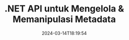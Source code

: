 ---
############################# Static ############################
layout: "product"
date: 2024-03-14T18:19:54
draft: false

product: "Metadata"
product_tag: "metadata"
platform: ".NET"
platform_tag: "net"

############################# Head ############################
head_title: ".NET Metadata Reader, Viewer, Extractor, Remover & Exporter API"
head_description: "C# .NET metadata API untuk membaca, menulis, mengedit, menganalisis, mencari, mengekstrak, menghapus, membandingkan & mengekspor metadata dari PDF Word Excel PPTX Outlook Audio Video & Gambar."

############################# Header ############################
title: ".NET API untuk Mengelola & Memanipulasi Metadata"
description: "Bangun Aplikasi .NET untuk Membaca, Mengedit, Menghapus, Mengambil, Mencari, Membandingkan, Mengganti, dan Mengekspor Informasi Metadata dari semua Format File Dokumen & Gambar Populer."
button:
    enable: true

############################# SubMenu ############################
submenu:
    enable: true
    
    left:
        img_alt: "GroupDocs.Metadata for .NET"
        image: "https://www.groupdocs.cloud/templates/groupdocs/images/product-logos/groupdocs-metadata-net.png"
        product: "GroupDocs.Metadata"
        platform: ".NET"
        
    middle:
        button:
            # button loop
            - link: "#overview"
              text: "Ringkasan"

            # button loop
            - link: "#features"
              text: "Fitur"

            # button loop
            - link: "#support"
              text: "Mendukung"

            # button loop
            - link: "https://products.groupdocs.app/metadata"
              text: "Demo Langsung"

            # button loop
            - link: "https://purchase.groupdocs.com/pricing/metadata/net"
              text: "Harga"

    right:
        link_download: "https://downloads.groupdocs.com/metadata"
        link_learn: "https://docs.groupdocs.com/metadata/net/"
        link_buy: "https://purchase.groupdocs.com"

############################# Overview ############################
overview:
    enable: true
    content: |
      GroupDocs.Metadata untuk .NET API mudah diintegrasikan dengan C#, ASP.NET, dan aplikasi berbasis .NET lainnya untuk membantu pengguna akhir Anda memanipulasi metadata dari berbagai gambar, dokumen, dan format file media lainnya tanpa menginstal perangkat lunak eksternal apa pun. Pustaka metadata .NET mendukung alat pembuatan untuk menambahkan fungsionalitas penampil, editor, penghapus, ekstraktor, pembanding, dan pengekspor metadata dengan cepat dalam sejumlah format dokumen standar industri seperti PDF, Microsoft Office Word, spreadsheet Excel, presentasi PowerPoint, email Outlook, Proyek , diagram Visio, OneNote, gambar, AutoCAD, Photoshop, audio, video, dan metafile.  

      Metadata API sangat fleksibel dan mudah dioperasikan. Itu mendapatkan file dokumen sebagai input, menganalisis informasi metadata, memungkinkan untuk melakukan operasi data meta yang didukung dan menyimpan file yang dimodifikasi untuk diakses dengan cepat untuk digunakan di masa mendatang. Ini bekerja dengan sebagian besar standar metadata terkenal seperti bawaan, XMP, EXIF, IPTC, Blok Sumber Daya Gambar, ID3, dan properti metadata khusus. Melalui GroupDocs.Metadata untuk .NET API, Anda juga dapat membandingkan dua dokumen untuk mengidentifikasi perbedaan dan persamaan yang ada dalam properti metadatanya. Anda juga dapat mengekspor metadata dari dokumen yang diperlukan ke Excel, CSV, atau Kumpulan Data.

      GroupDocs.Metadata untuk .NET dapat digunakan untuk mengembangkan aplikasi di lingkungan pengembangan apa pun yang menargetkan platform .NET. Ini kompatibel dengan semua bahasa berbasis .NET dan mendukung sistem operasi populer (Windows, Linux, MacOS) di mana kerangka Mono atau .NET (termasuk .NET Core) dapat diinstal.
    tabs:
      enable: true
      
      ## TAB ONE ##
      tab_one:
        description: |
          Berikut adalah ikhtisar GroupDocs.Metadata untuk .NET:
      
        left:
          enable: true
          icon: "fas fa-file-image"
          title: "Bekerja dengan Gambar"
          content: |
            * Metadata XMP
            * Metadata EXIF
            * Metadata IPTC-IIM
            * Metadata PSD
            * Metadata CAD
            * Parsing Tag IFD Tambahan
        
        right:
          enable: true
          icon: "fab fa-html5"
          title: "Bekerja dengan Audio & Video"
          content: |
            * Deteksi Format MP3 Runtime
            * Baca Lyrics3 Tag
            * Baca Info Audio MPEG
            * Baca Info Header AVI
            * Baca subtitle Matroska
            * Ekspor Data ke Excel atau CSV
      
      ## TAB TWO ##
      tab_two:
        description: |
          GroupDocs.Metadata untuk .NET mendukung hal berikut [format file dokumen](https://docs.groupdocs.com/metadata/net/supported-document-formats/):

        left:
          enable: true
          table:
            # table loop
            - title: "Microsoft Office"
              content: |
                * **Word:** DOC, DOCX, DOCM, DOT, DOTX, DOTM, RTF, TXT
                * **Excel:** XLS, XLSX, XLSM, XLSB, XLTM, XLT, XLTM, XLTX, XLAM, SXC, SpreadsheetML
                * **PowerPoint:** PPT, PPTX, PPS, PPSX, PPSM, POT, POTM, POTX, PPTM
                * **Visio:** VSD, VDX, VSS, VSSX, VSX, VST, VSTX, VTX, VSDX, VDW, VSTM, VSSM, VSDM
                * **Project:** MPP
                * **Outlook:** MSG, EML, EMLX, PST, OST
                * **OneNote:** ONE

        right:
          enable: true
          table:
            # table loop
            - title: "Format Lainnya"
              content: |
                * **OpenDocument**: ODT, ODS
                * **Portable**: PDF
                * **Photoshop**: PSD
                * **AutoCAD**: DWG, DXF
                * **Audio**:  MP3, WAV
                * **Video**: AVI, MOV, QT, FLV
                * **Metafiles**: EMF, WMF
                * **vCard**: VCF, VCR
                * **Gambar-gambar**: JPG, JPEG, JPE, JP2, PNG, GIF, TIFF, WebP, BMP, DJVU, DJV, DICOM
                * **Matroska Media Container**: MKV, MKA, MK3D, WEBM
                * **Font Tipe Terbuka**: OTF, OTC, TTF, TTC
                * **Yang lain**: EPUB, ZIP, TORRENT, ASF

      ## TAB THREE ##
      tab_three:
        description: |
          GroupDocs.Metadata untuk .NET mendukung Sistem Operasi, Kerangka Kerja & Manajer Paket berikut:
        
        left:
          enable: true
          table:
            # table loop
            - icon: "fab fa-windows"
              title: "Sistem operasi"
              content: |
                * Dekstop Windows
                * Server Windows
                * Windows Azure
                * Linux

            # table loop
            - icon: "fas fa-code"
              title: "Framework yang Didukung"
              content: |
                * .NET Framework 2.0 atau lebih tinggi
                * Mono Framework 1.2 atau lebih tinggi
                * .NET Standar 2.0
                * .NET Inti 2.0
                * .NET Inti 2.1
        right:
          enable: true
          table:
            # table loop
            - icon: "fas fa-box"
              title: "Manajer Paket"
              content: |
                * NuGet

            # table loop
            - icon: "fas fa-tools"
              title: "Lingkungan Pengembangan"
              content: |
                *Microsoft Visual Studio
                * Xamarin.Android
                * Xamarin.IOS
                * Xamarin.Mac
                * MonoDevelop

############################# Features ############################
features:
    enable: true
    title: "GroupDocs.Metadata untuk Fitur .NET"

    feature:
      # feature loop
      - icon: "fas fa-copy"
        content: "Identifikasi Metadata Bawaan & Khusus"
       
      # feature loop
      - icon: "fas fa-eye"
        content: "Ambil & Hapus Data Tersembunyi di Microsoft Word, Excel, PowerPoint & PDF"

      # feature loop
      - icon: "fas fa-bolt"
        content: "Pengenalan Jenis File Dokumen Run-time"
      
      # feature loop
      - icon: "fas fa-file-powerpoint"
        content: "Kemampuan untuk Mendeteksi/Menghapus Tanda Tangan Digital"

      # feature loop
      - icon: "fas fa-code"
        content: "Identifikasi Perlindungan & Dukungan Kata Sandi untuk Matroska Multimedia Container"

      # feature loop
      - icon: "fas fa-cloud"
        content: "Ambil Thumbnail & Render Pratinjau Gambar untuk Format yang Didukung"

      # feature loop
      - icon: "fas fa-remove-format"
        content: "Deteksi Jenis MIME dari File atau Aliran File Tertentu"

      # feature loop
      - icon: "fas fa-comment-slash"
        content: "Hasilkan Pratinjau Gambar untuk File EPUB, CAD, EML & MSG"

      # feature loop
      - icon: "fas fa-location-arrow"
        content: "Gunakan Kunci Ditetapkan untuk Membaca Properti Metadata dari Format yang Didukung"

      # feature loop
      - icon: "fas fa-border-all"
        content: "Baca Metadata Pesan Email & Parsing File Font OpenType"

      # feature loop
      - icon: "fas fa-wrench"
        content: "Baca subtitle Matroska dan ambil Metadata File Audio & Video"

      # feature loop
      - icon: "fas fa-columns"
        content: "Dapatkan Metadata format Arsip & Torrent"

      # feature loop
      - icon: "fas fa-file-word"
        content: "Bandingkan Properti Metadata dari Format yang Didukung & Perbedaan atau Kemiripan Identitas"

      # feature loop
      - icon: "fas fa-envelope"
        content: "Cari Properti Metadata dari File dan Hitung semua Jenis Metadata"

      # feature loop
      - icon: "fas fa-print"
        content: "Ganti Properti Metadata dari Format File yang Didukung"

      # feature loop
      - icon: "fas fa-file-archive"
        content: "Ekstrak Metadata dari File Microsoft Excel Mulai dari Excel 95"

      # feature loop
      - icon: "fas fa-lock"
        content: "Temukan Foto yang Dibuat di Kamera Tertentu"

      # feature loop
      - icon: "fas fa-file-code"
        content: "Impor Properti Metadata Gambar & Hapus Info Lokasi dari Foto"

      # feature loop
      - icon: "fas fa-fill-drip"
        content: "Hapus Metadata & Komentar Dari Laporan dan Dokumen"
        
      # feature loop
      - icon: "fas fa-file-excel"
        content: "Ekstrak Metadata Teks dari file Gambar PNG"

      # feature loop
      - icon: "fas fa-heading"
        content: "Mengurangi Konsumsi Memori Dokumen & Gambar"

      # feature loop
      - icon: "fas fa-project-diagram"
        content: "Perbarui Properti Metadata EXIF ​​di File WEBP, PNG & PSD"

      # feature loop
      - icon: "fas fa-cube"
        content: "Ekstrak Properti Metadata XMP dalam File MOV, MP3 & WEBP"

      # feature loop
      - icon: "fab fa-uncharted"
        content: "Tambah, Perbarui, dan Hapus Paket Metadata IPTC di Gambar TIFF"

        
    more_feature:
      # more_feature_loop
      - title: "Mengambil Properti Metadata dengan Cepat"
        content: |
          Menggunakan GroupDocs.Metadata untuk .NET API, memanipulasi segala jenis metadata untuk format file yang didukung adalah bisnis yang sangat mudah. Sepotong kode berikut menunjukkan betapa mudahnya menghapus metadata Photoshop dari file JPEG menggunakan C#:
          ```cs
          using (var metadata = new GroupDocs.Metadata.Metadata("sample.jpeg"))
          {
            var root = metadata.GetRootPackage();
            root.RemoveImageResourcePackage();
            metadata.Save("output.jpeg");
          }
          ```      
      # more_feature_loop
      - title: "Pengambilan dan Manipulasi Data Tersembunyi"
        content: "GroupDocs.Metadata untuk .NET menyediakan mekanisme praktis untuk mengambil dan menghapus data tersembunyi di PDF serta dokumen Microsoft Word, Excel, dan PowerPoint. Anda dapat memanipulasi komentar, menggabungkan bidang, halaman tersembunyi, bidang formulir, anotasi, dan lainnya."

############################# Support ############################
support:
    enable: true

############################# Solutions ############################
solutions:
    enable: true
    title: "GroupDocs.Metadata menawarkan API tampilan dokumen untuk lingkungan pengembangan populer lainnya"

    solution:
        # solution loop
        - img_alt: "GroupDocs.Metadata for Java"
          image: "/border/groupdocs-metadata-java.svg"
          product: "GroupDocs.Metadata"
          platform: "Java"
          link: "/metadata/java/"

        # solution loop
        - img_alt: "GroupDocs.Metadata for Node.js"
          image: "/border/groupdocs-metadata-nodejs-java.svg"
          product: "GroupDocs.Metadata"
          platform: "Node.js via Java"
          link: "/metadata/nodejs-java/"

############################# Back to top ###############################
back_to_top:
  enable: true
---